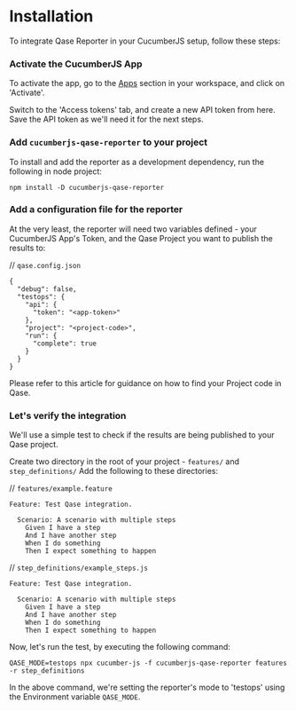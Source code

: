 # Installation

To integrate Qase Reporter in your CucumberJS setup, follow these steps:

### Activate the CucumberJS App
To activate the app, go to the [Apps](https://app.qase.io/apps?app=cucumberjs-reporter) section in your workspace, and click on 'Activate'.

Switch to the 'Access tokens' tab, and create a new API token from here. Save the API token as we'll need it for the next steps.

### Add `cucumberjs-qase-reporter` to your project
To install and add the reporter as a development dependency, run the following in node project:

```
npm install -D cucumberjs-qase-reporter
```

### Add a configuration file for the reporter
At the very least, the reporter will need two variables defined - your CucumberJS App's Token, and the Qase Project you want to publish the results to:

// `qase.config.json`
```
{
  "debug": false,
  "testops": {
    "api": {
      "token": "<app-token>"
    },
    "project": "<project-code>",
    "run": {
      "complete": true
    }
  }
}
```

Please refer to this article for guidance on how to find your Project code in Qase.

### Let's verify the integration
We'll use a simple test to check if the results are being published to your Qase project.

Create two directory in the root of your project - `features/` and `step_definitions/`
Add the following to these directories:

// `features/example.feature`
```
Feature: Test Qase integration.

  Scenario: A scenario with multiple steps
    Given I have a step
    And I have another step
    When I do something
    Then I expect something to happen
```

// `step_definitions/example_steps.js`
```
Feature: Test Qase integration.

  Scenario: A scenario with multiple steps
    Given I have a step
    And I have another step
    When I do something
    Then I expect something to happen
```

Now, let's run the test, by executing the following command:

```
QASE_MODE=testops npx cucumber-js -f cucumberjs-qase-reporter features -r step_definitions
```

In the above command, we're setting the reporter's mode to 'testops' using the Environment variable `QASE_MODE`.
